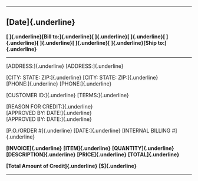   ------------------------
  **[Date]{.underline}**
  ------------------------

**[ ]{.underline}[Bill to:]{.underline}[ ]{.underline}[ ]{.underline}[
]{.underline}[ ]{.underline}[ ]{.underline}[ ]{.underline}[Ship
to:]{.underline}**

  ------------------------------------------ --------------------------------- ----------------------------------- ------------------------------- ------------------------- -------------------------
  [ADDRESS:]{.underline}                     [ADDRESS:]{.underline}                                                                                                          
                                                                                                                                                                             
  [CITY: STATE: ZIP:]{.underline}            [CITY: STATE: ZIP:]{.underline}                                                                                                 
  [PHONE:]{.underline}                       [PHONE:]{.underline}                                                                                                            
                                                                                                                                                                             
  [CUSTOMER ID:]{.underline}                 [TERMS:]{.underline}                                                                                                            
                                                                                                                                                                             
  [REASON FOR CREDIT:]{.underline}                                                                                                                                           
  [APPROVED BY: DATE:]{.underline}                                                                                                                                           
  [APPROVED BY: DATE:]{.underline}                                                                                                                                           
                                                                                                                                                                             
  [P.O./ORDER \#]{.underline}                [DATE:]{.underline}               [INTERNAL BILLING \#]{.underline}                                                             
                                                                                                                                                                             
  **[INVOICE]{.underline}**                  **[ITEM]{.underline}**            **[QUANTITY]{.underline}**          **[DESCRIPTION]{.underline}**   **[PRICE]{.underline}**   **[TOTAL]{.underline}**
                                                                                                                                                                             
                                                                                                                                                                             
                                                                                                                                                                             
                                                                                                                                                                             
                                                                                                                                                                             
                                                                                                                                                                             
                                                                                                                                                                             
                                                                                                                                                                             
                                                                                                                                                                             
                                                                                                                                                                             
                                                                                                                                                                             
                                                                                                                                                                             
                                                                                                                                                                             
                                                                                                                                                                             
                                                                                                                                                                             
  **[Total Amount of Credit]{.underline}**   **[\$]{.underline}**                                                                                                            
                                                                                                                                                                             
  ------------------------------------------ --------------------------------- ----------------------------------- ------------------------------- ------------------------- -------------------------
